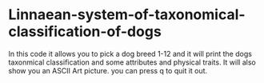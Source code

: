 # Linnaean-system-of-taxonomical-classification-of-dogs

In this code it allows you to pick a dog breed 1-12 and it will print the dogs taxonmical classification and some attributes and physical traits. It will also show you an ASCII Art picture.
you can press q to quit it out.

